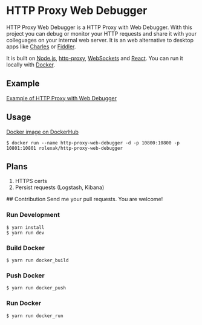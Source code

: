 # HTTP Proxy Web Debugger

HTTP Proxy Web Debugger is a HTTP Proxy with Web Debugger. With this project you can debug or monitor your HTTP requests and share it with your colleguages on your internal web server. It is an web alternative to desktop apps like [Charles](https://www.charlesproxy.com/) or [Fiddler](https://www.telerik.com/fiddler).

It is built on [Node.js](https://nodejs.org/en/), [http-proxy](https://nodejs.org/en/), [WebSockets](https://developer.mozilla.org/en-US/docs/Web/API/WebSockets_API) and [React](https://reactjs.org/). You can run it locally with [Docker](https://www.docker.com/).

## Example
[Example of HTTP Proxy with Web Debugger](https://raw.githubusercontent.com/radoslavoleksak/http-proxy-web-debugger/master/resources/img/http-proxy-web-debugger.png)

## Usage
[Docker image on DockerHub](https://hub.docker.com/r/rolexak/http-proxy-web-debugger/)
```
$ docker run --name http-proxy-web-debugger -d -p 10800:10800 -p 10801:10801 rolexak/http-proxy-web-debugger
``` 

## Plans
1. HTTPS certs
2. Persist requests (Logstash, Kibana)

## Contribution
Send me your pull requests. You are welcome!

### Run Development
```
$ yarn install
$ yarn run dev
```

### Build Docker
```
$ yarn run docker_build
```

### Push Docker
```
$ yarn run docker_push
```

### Run Docker
```
$ yarn run docker_run
```